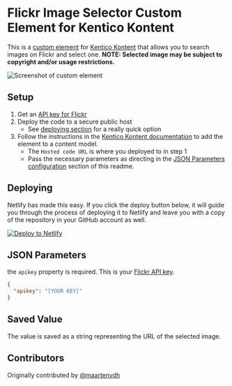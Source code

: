 # Flickr Image Selector Custom Element for Kentico Kontent

This is a [custom element](https://docs.kontent.ai/tutorials/develop-apps/integrate/integrating-your-own-content-editing-features) for [Kentico Kontent](https://kontent.ai) that allows you to search images on Flickr and select one. **NOTE: Selected image may be subject to copyright and/or usage restrictions.**

![Screenshot of custom element](FlickrImageSelector.gif)

## Setup

1. Get an [API key for Flickr](https://www.flickr.com/services/developer/api/)
1. Deploy the code to a secure public host
    * See [deploying section](#Deploying) for a really quick option
1. Follow the instructions in the [Kentico Kontent documentation](https://docs.kontent.ai/tutorials/develop-apps/integrate/integrating-your-own-content-editing-features#a-3--displaying-a-custom-element-in-kentico-kontent) to add the element to a content model.
    * The `Hosted code URL` is where you deployed to in step 1
    * Pass the necessary parameters as directing in the [JSON Parameters configuration](#json-parameters) section of this readme.

## Deploying

Netlify has made this easy. If you click the deploy button below, it will guide you through the process of deploying it to Netlify and leave you with a copy of the repository in your GitHub account as well.

[![Deploy to Netlify](https://www.netlify.com/img/deploy/button.svg)](https://app.netlify.com/start/deploy?repository=https://github.com/Kentico/kontent-custom-element-flickr-image-selector)

## JSON Parameters

the `apikey` property is required. This is your [Flickr API key](https://www.flickr.com/services/developer/api/).

```Json
{
  "apikey": "[YOUR KEY]"
}
```

## Saved Value

The value is saved as a string representing the URL of the selected image.

## Contributors

Originally contributed by [@maartenvdh](https://github.com/maartenvdh/)
